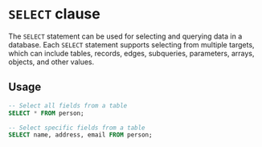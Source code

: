 # `SELECT` clause

The `SELECT` statement can be used for selecting and querying data in a 
database. Each `SELECT` statement supports selecting from multiple targets, 
which can include tables, records, edges, subqueries, parameters, arrays, 
objects, and other values.

## Usage

```sql
-- Select all fields from a table
SELECT * FROM person;

-- Select specific fields from a table
SELECT name, address, email FROM person;
```

